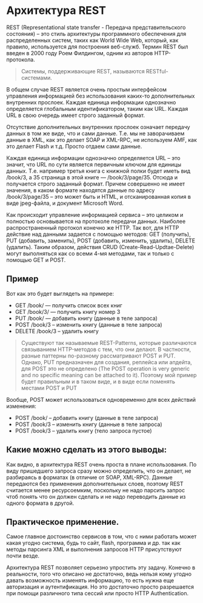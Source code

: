 # Архитектура REST
REST (Representational state transfer - Передача представительского состояния) – это стиль архитектуры программного обеспечения для распределенных систем, таких как World Wide Web, который, как правило, используется для построения веб-служб. Термин REST был введен в 2000 году Роем Филдингом, одним из авторов HTTP-протокола. 

> Системы, поддерживающие REST, называются RESTful-системами.

В общем случае REST является очень простым интерфейсом управления информацией без использования каких-то дополнительных внутренних прослоек. Каждая единица информации однозначно определяется глобальным идентификатором, таким как URL. Каждая URL в свою очередь имеет строго заданный формат.

Отсутствие дополнительных внутренних прослоек означает передачу данных в том же виде, что и сами данные. Т.е. мы не заворачиваем данные в XML, как это делает SOAP и XML-RPC, не используем AMF, как это делает Flash и т.д. Просто отдаем сами данные.

Каждая единица информации однозначно определяется URL – это значит, что URL по сути является первичным ключом для единицы данных. Т.е. например третья книга с книжной полки будет иметь вид /book/3, а 35 страница в этой книге — /book/3/page/35. Отсюда и получается строго заданный формат. Причем совершенно не имеет значения, в каком формате находятся данные по адресу /book/3/page/35 – это может быть и HTML, и отсканированная копия в виде jpeg-файла, и документ Microsoft Word.

Как происходит управление информацией сервиса – это целиком и полностью основывается на протоколе передачи данных. Наиболее распространенный протокол конечно же HTTP. Так вот, для HTTP действие над данными задается с помощью методов: GET (получить), PUT (добавить, заменить), POST (добавить, изменить, удалить), DELETE (удалить). Таким образом, действия CRUD (Create-Read-Updtae-Delete) могут выполняться как со всеми 4-мя методами, так и только с помощью GET и POST.

## Пример
Вот как это будет выглядеть на примере:
- GET /book/ — получить список всех книг
- GET /book/3/ — получить книгу номер 3
- PUT /book/ — добавить книгу (данные в теле запроса)
- POST /book/3 – изменить книгу (данные в теле запроса)
- DELETE /book/3 – удалить книгу

> Существуют так называемые REST-Patterns, которые различаются связыванием HTTP-методов с тем, что они делают. В частности, разные паттерны по-разному рассматривают POST и PUT. Однако, PUT предназначен для создания, реплейса или апдейта, для POST это не определено (The POST operation is very generic and no specific meaning can be attached to it). Поэтому мой пример будет правильным и в таком виде, и в виде если поменять местами POST и PUT

Вообще, POST может использоваться одновременно для всех действий изменения:
- POST /book/ – добавить книгу (данные в теле запроса)
- POST /book/3 – изменить книгу (данные в теле запроса)
- POST /book/3 – удалить книгу (тело запроса пустое)

## Какие можно сделать из этого выводы:
Как видно, в архитектура REST очень проста в плане использования. По виду пришедшего запроса сразу можно определить, что он делает, не разбираясь в форматах (в отличие от SOAP, XML-RPC). Данные передаются без применения дополнительных слоев, поэтому REST считается менее ресурсоемким, поскольку не надо парсить запрос чтоб понять что он должен сделать и не надо переводить данные из одного формата в другой.

## Практическое применение.
Самое главное достоинство сервисов в том, что с ними работать может какая угодно система, будь то сайт, flash, программа и др. так как методы парсинга XML и выполнения запросов HTTP присутствуют почти везде.

Архитектура REST позволяет серьезно упростить эту задачу. Конечно в реальности, того что описано не достаточно, ведь нельзя кому угодно давать возможность изменять информацию, то есть нужна еще авторизация и аутентификация. Но это достаточно просто разрешается при помощи различного типа сессий или просто HTTP Authentication.
